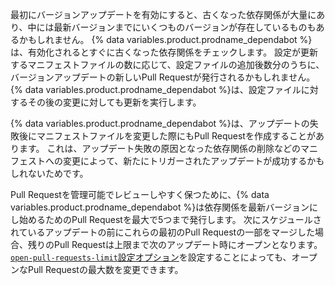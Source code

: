 最初にバージョンアップデートを有効にすると、古くなった依存関係が大量にあり、中には最新バージョンまでにいくつものバージョンが存在しているものもあるかもしれません。 {% data variables.product.prodname_dependabot %}は、有効化されるとすぐに古くなった依存関係をチェックします。 設定が更新するマニフェストファイルの数に応じて、設定ファイルの追加後数分のうちに、バージョンアップデートの新しいPull Requestが発行されるかもしれません。 {% data variables.product.prodname_dependabot %}は、設定ファイルに対するその後の変更に対しても更新を実行します。

{% data variables.product.prodname_dependabot %}は、アップデートの失敗後にマニフェストファイルを変更した際にもPull Requestを作成することがあります。 これは、アップデート失敗の原因となった依存関係の削除などのマニフェストへの変更によって、新たにトリガーされたアップデートが成功するかもしれないためです。

Pull Requestを管理可能でレビューしやすく保つために、{% data variables.product.prodname_dependabot %}は依存関係を最新バージョンにし始めるためのPull Requestを最大で5つまで発行します。 次にスケジュールされているアップデートの前にこれらの最初のPull Requestの一部をマージした場合、残りのPull Requestは上限まで次のアップデート時にオープンとなります。 [`open-pull-requests-limit`設定オプション](/github/administering-a-repository/configuration-options-for-dependency-updates#open-pull-requests-limit)を設定することによっても、オープンなPull Requestの最大数を変更できます。
